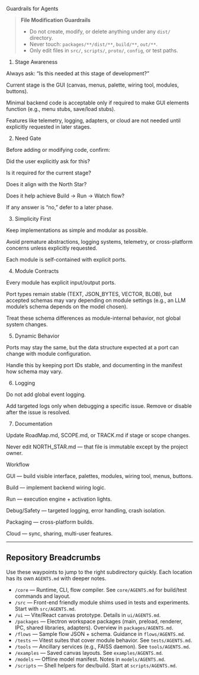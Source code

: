 Guardrails for Agents
> **File Modification Guardrails**
> - Do not create, modify, or delete anything under any `dist/` directory.
> - Never touch: `packages/**/dist/**`, `build/**`, `out/**`.
> - Only edit files in `src/`, `scripts/`, `proto/`, `config`, or test paths.

1. Stage Awareness

Always ask: “Is this needed at this stage of development?”

Current stage is the GUI (canvas, menus, palette, wiring tool, modules, buttons).

Minimal backend code is acceptable only if required to make GUI elements function (e.g., menu stubs, save/load stubs).

Features like telemetry, logging, adapters, or cloud are not needed until explicitly requested in later stages.

2. Need Gate

Before adding or modifying code, confirm:

Did the user explicitly ask for this?

Is it required for the current stage?

Does it align with the North Star?

Does it help achieve Build → Run → Watch flow?

If any answer is “no,” defer to a later phase.

3. Simplicity First

Keep implementations as simple and modular as possible.

Avoid premature abstractions, logging systems, telemetry, or cross-platform concerns unless explicitly requested.

Each module is self-contained with explicit ports.

4. Module Contracts

Every module has explicit input/output ports.

Port types remain stable (TEXT, JSON_BYTES, VECTOR, BLOB), but accepted schemas may vary depending on module settings (e.g., an LLM module’s schema depends on the model chosen).

Treat these schema differences as module-internal behavior, not global system changes.

5. Dynamic Behavior

Ports may stay the same, but the data structure expected at a port can change with module configuration.

Handle this by keeping port IDs stable, and documenting in the manifest how schema may vary.

6. Logging

Do not add global event logging.

Add targeted logs only when debugging a specific issue. Remove or disable after the issue is resolved.

7. Documentation

Update RoadMap.md, SCOPE.md, or TRACK.md if stage or scope changes.

Never edit NORTH_STAR.md — that file is immutable except by the project owner.

Workflow

GUI — build visible interface, palettes, modules, wiring tool, menus, buttons.

Build — implement backend wiring logic.

Run — execution engine + activation lights.

Debug/Safety — targeted logging, error handling, crash isolation.

Packaging — cross-platform builds.

Cloud — sync, sharing, multi-user features.

---

## Repository Breadcrumbs

Use these waypoints to jump to the right subdirectory quickly. Each location
has its own `AGENTS.md` with deeper notes.

- `/core` — Runtime, CLI, flow compiler. See `core/AGENTS.md` for build/test
  commands and layout.
- `/src` — Front-end friendly module shims used in tests and experiments.
  Start with `src/AGENTS.md`.
- `/ui` — Vite/React canvas prototype. Details in `ui/AGENTS.md`.
- `/packages` — Electron workspace packages (main, preload, renderer, IPC,
  shared libraries, adapters). Overview in `packages/AGENTS.md`.
- `/flows` — Sample flow JSON + schema. Guidance in `flows/AGENTS.md`.
- `/tests` — Vitest suites that cover module behavior. See `tests/AGENTS.md`.
- `/tools` — Ancillary services (e.g., FAISS daemon). See `tools/AGENTS.md`.
- `/examples` — Saved canvas layouts. See `examples/AGENTS.md`.
- `/models` — Offline model manifest. Notes in `models/AGENTS.md`.
- `/scripts` — Shell helpers for dev/build. Start at `scripts/AGENTS.md`.
